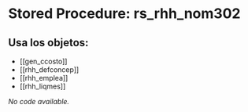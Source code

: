 # Stored Procedure: rs_rhh_nom302

## Usa los objetos:
- [[gen_ccosto]]
- [[rhh_defconcep]]
- [[rhh_emplea]]
- [[rhh_liqmes]]

*No code available.*

